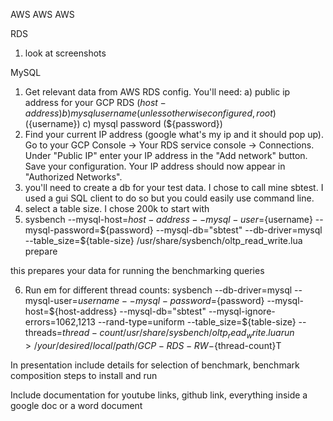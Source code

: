 AWS AWS AWS

RDS

1) look at screenshots

MySQL

1) Get relevant data from AWS RDS config. You'll need:
	a) public ip address for your GCP RDS (${host-address})
	b) mysql username (unless otherwise configured, root) (${username})
	c) mysql password (${password})
2) Find your current IP address (google what's my ip and it should pop up). Go to your GCP Console -> Your RDS service console -> Connections. Under "Public IP" enter your IP address in the "Add network" button. Save your configuration. Your IP address should now appear in "Authorized Networks".
3) you'll need to create a db for your test data. I chose to call mine sbtest. I used a gui SQL client to do so but you could easily use command line.
4) select a table size. I chose 200k to start with
5) sysbench --mysql-host=${host-address} --mysql-user=${username} --mysql-password=${password} --mysql-db="sbtest" --db-driver=mysql --table_size=${table-size} /usr/share/sysbench/oltp_read_write.lua prepare 

this prepares your data for running the benchmarking queries

6) Run em for different thread counts: 
sysbench --db-driver=mysql --mysql-user=${username} --mysql-password=${password} --mysql-host=${host-address} --mysql-db="sbtest" --mysql-ignore-errors=1062,1213 --rand-type=uniform --table_size=${table-size} --threads=${thread-count} /usr/share/sysbench/oltp_read_write.lua run > /your/desired/local/path/GCP-RDS-RW-${thread-count}T

In presentation include details for selection of benchmark, benchmark composition
steps to install and run

Include documentation for youtube links, github link, everything inside a google doc or a word document